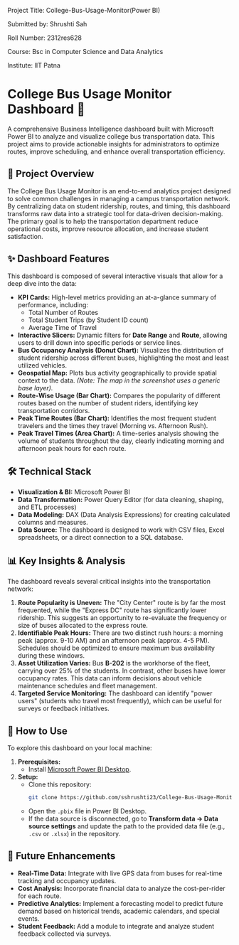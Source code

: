 Project Title: College-Bus-Usage-Monitor(Power BI)

Submitted by: Shrushti Sah 

Roll Number: 2312res628  

Course: Bsc in Computer Science and Data Analytics

Institute: IIT Patna

# College Bus Usage Monitor Dashboard 🚌
A comprehensive Business Intelligence dashboard built with Microsoft Power BI to analyze and visualize college bus transportation data. This project aims to provide actionable insights for administrators to optimize routes, improve scheduling, and enhance overall transportation efficiency.


## 🎯 Project Overview

The College Bus Usage Monitor is an end-to-end analytics project designed to solve common challenges in managing a campus transportation network. By centralizing data on student ridership, routes, and timing, this dashboard transforms raw data into a strategic tool for data-driven decision-making. The primary goal is to help the transportation department reduce operational costs, improve resource allocation, and increase student satisfaction.

## ✨ Dashboard Features

This dashboard is composed of several interactive visuals that allow for a deep dive into the data:

  * **KPI Cards:** High-level metrics providing an at-a-glance summary of performance, including:
      * Total Number of Routes
      * Total Student Trips (by Student ID count)
      * Average Time of Travel
  * **Interactive Slicers:** Dynamic filters for **Date Range** and **Route**, allowing users to drill down into specific periods or service lines.
  * **Bus Occupancy Analysis (Donut Chart):** Visualizes the distribution of student ridership across different buses, highlighting the most and least utilized vehicles.
  * **Geospatial Map:** Plots bus activity geographically to provide spatial context to the data. *(Note: The map in the screenshot uses a generic base layer).*
  * **Route-Wise Usage (Bar Chart):** Compares the popularity of different routes based on the number of student riders, identifying key transportation corridors.
  * **Peak Time Routes (Bar Chart):** Identifies the most frequent student travelers and the times they travel (Morning vs. Afternoon Rush).
  * **Peak Travel Times (Area Chart):** A time-series analysis showing the volume of students throughout the day, clearly indicating morning and afternoon peak hours for each route.

## 🛠️ Technical Stack

  * **Visualization & BI:** Microsoft Power BI
  * **Data Transformation:** Power Query Editor (for data cleaning, shaping, and ETL processes)
  * **Data Modeling:** DAX (Data Analysis Expressions) for creating calculated columns and measures.
  * **Data Source:** The dashboard is designed to work with CSV files, Excel spreadsheets, or a direct connection to a SQL database.

## 📊 Key Insights & Analysis

The dashboard reveals several critical insights into the transportation network:

1.  **Route Popularity is Uneven:** The "City Center" route is by far the most frequented, while the "Express DC" route has significantly lower ridership. This suggests an opportunity to re-evaluate the frequency or size of buses allocated to the express route.
2.  **Identifiable Peak Hours:** There are two distinct rush hours: a morning peak (approx. 9-10 AM) and an afternoon peak (approx. 4-5 PM). Schedules should be optimized to ensure maximum bus availability during these windows.
3.  **Asset Utilization Varies:** Bus **B-202** is the workhorse of the fleet, carrying over 25% of the students. In contrast, other buses have lower occupancy rates. This data can inform decisions about vehicle maintenance schedules and fleet management.
4.  **Targeted Service Monitoring:** The dashboard can identify "power users" (students who travel most frequently), which can be useful for surveys or feedback initiatives.

## 🚀 How to Use

To explore this dashboard on your local machine:

1.  **Prerequisites:**
      * Install [Microsoft Power BI Desktop](https://powerbi.microsoft.com/en-us/desktop/).
2.  **Setup:**
      * Clone this repository:
        ```bash
        git clone https://github.com/sshrushti23/College-Bus-Usage-Monitor-/tree/main 
        ```
      * Open the `.pbix` file in Power BI Desktop.
      * If the data source is disconnected, go to **Transform data -\> Data source settings** and update the path to the provided data file (e.g., `.csv` or `.xlsx`) in the repository.

## 🔮 Future Enhancements

  * **Real-Time Data:** Integrate with live GPS data from buses for real-time tracking and occupancy updates.
  * **Cost Analysis:** Incorporate financial data to analyze the cost-per-rider for each route.
  * **Predictive Analytics:** Implement a forecasting model to predict future demand based on historical trends, academic calendars, and special events.
  * **Student Feedback:** Add a module to integrate and analyze student feedback collected via surveys.

